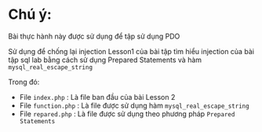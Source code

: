 # Chú ý:
Bài thực hành này được sử dụng để tập sử dụng PDO

Sử dụng để chống lại injection Lesson1 của bài tập tìm hiểu injection của bài tập sql lab bằng cách sử dụng Prepared Statements và hàm `mysql_real_escape_string`

Trong đó: 
* File `index.php` : Là file ban đầu của bài Lesson 2
* File `function.php` : Là file được sử dụng hàm `mysql_real_escape_string`
* File `repared.php` : Là file được sử dụng theo phương pháp `Prepared Statements` 
